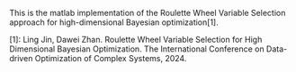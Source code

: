 This is the matlab implementation of the Roulette Wheel Variable Selection approach for high-dimensional Bayesian optimization[1].

[1]: Ling Jin, Dawei Zhan. Roulette Wheel Variable Selection for High Dimensional Bayesian Optimization. The International Conference on Data-driven Optimization of Complex Systems, 2024.

 
